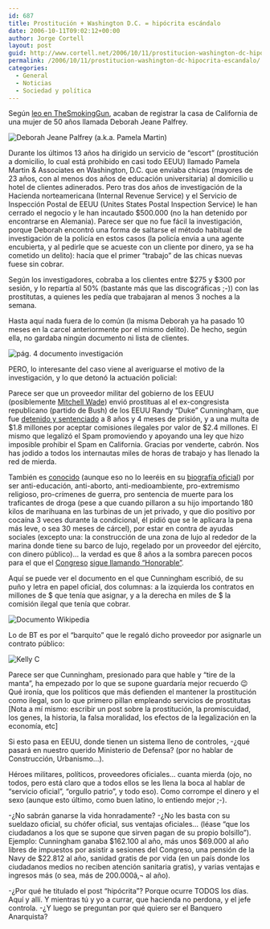 ```yaml
---
id: 687
title: Prostitución + Washington D.C. = hipócrita escándalo
date: 2006-10-11T09:02:12+00:00
author: Jorge Cortell
layout: post
guid: http://www.cortell.net/2006/10/11/prostitucion-washington-dc-hipocrita-escandalo/
permalink: /2006/10/11/prostitucion-washington-dc-hipocrita-escandalo/
categories:
  - General
  - Noticias
  - Sociedad y polí­tica
---
```

Según <a target="_blank" title="fuente: TheSmokingGun" href="http://www.cortell.net/for%20the%20past%2013%20years,%20operated%20a%20Washington,%20D.C.%20escort%20service%20that%20dispatched%20college-educated%20prostitutes%20to%20the%20homes%20and%20hotel%20rooms%20of%20well-heeled%20clients.%20A%20two-year%20probe%20by%20Internal%20Revenue%20Service%20and%20Unites%20States%20Postal%20Inspection%20Service%20agents%20has%20targeted%20the%20Pamela%20Martin%20&%20Associates%20escort%20service%20and%20its%20owner.">leo en TheSmokingGun</a>, acaban de registrar la casa de California de una mujer de 50 años llamada Deborah Jeane Palfrey.

![Deborah Jeane Palfrey (a.k.a. Pamela Martin)](http://www.thesmokinggun.com/graphics/art3/1009061inside1.jpg "Deborah Jeane Palfrey (a.k.a. Pamela Martin)")

Durante los últimos 13 años ha dirigido un servicio de &#8220;escort&#8221; (prostitución a domicilio, lo cual está prohibido en casi todo EEUU) llamado Pamela Martin & Associates en Washington, D.C. que enviaba chicas (mayores de 23 años, con al menos dos años de educación universitaria) al domicilio u hotel de clientes adinerados. Pero tras dos años de investigación de la Hacienda norteamericana (Internal Revenue Service) y el Servicio de Inspección Postal de EEUU (Unites States Postal Inspection Service) le han cerrado el negocio y le han incautado $500.000 (no la han detenido por encontrarse en Alemania). Parece ser que no fue fácil la investigación, porque Deborah encontró una forma de saltarse el método habitual de investigación de la policí­a en estos casos (la policí­a envia a una agente encubierta, y al pedirle que se acueste con un cliente por dinero, ya se ha cometido un delito): hací­a que el primer &#8220;trabajo&#8221; de las chicas nuevas fuese sin cobrar.
  
Según los investigadores, cobraba a los clientes entre $275 y $300 por sesión, y lo repartí­a al 50% (bastante más que las discográficas ;-)) con las prostitutas, a quienes les pedí­a que trabajaran al menos 3 noches a la semana.

Hasta aquí­ nada fuera de lo común (la misma Deborah ya ha pasado 10 meses en la carcel anteriormente por el mismo delito). De hecho, según ella, no gardaba ningún documento ni lista de clientes.

![pág. 4 documento investigación](http://www.thesmokinggun.com/graphics/art3/1009061hook4.gif "pág. 4 documento investigación")

PERO, lo interesante del caso viene al averiguarse el motivo de la investigación, y lo que detonó la actuación policial:

Parece ser que un proveedor militar del gobierno de los EEUU (posiblemente <a title="Wikipedia" target="_blank" href="http://en.wikipedia.org/wiki/Mitchell_Wade">Mitchell Wade</a>) envió prostituas al el ex-congresista republicano (partido de Bush) de los EEUU Randy &#8220;Duke&#8221; Cunningham, que fue <a title="Wikipedia" target="_blank" href="http://en.wikipedia.org/wiki/Randy_%22Duke%22_Cunningham">detenido y sentenciado</a> a 8 años y 4 meses de prisión, y a una multa de $1.8 millones por aceptar comisiones ilegales por valor de $2.4 millones. El mismo que legalizó el Spam promoviendo y apoyando una ley que hizo imposible prohibir el Spam en California. Gracias por venderte, cabrón. Nos has jodido a todos los internautas miles de horas de trabajo y has llenado la red de mierda.

También es <a title="página no oficial" target="_blank" href="http://dukecunningham.org/">conocido</a> (aunque eso no lo leeréis en su <a title="bio" target="_blank" href="http://cunningham.house.gov/Biography/">biografí­a oficial</a>) por ser anti-educación, anti-aborto, anti-medioambiente, pro-extremismo religioso, pro-crí­menes de guerra, pro sentencia de muerte para los traficantes de droga (pese a que cuando pillaron a su hijo importando 180 kilos de marihuana en las turbinas de un jet privado, y que dio positivo por cocaí­na 3 veces durante la condicional, él pidió que se le aplicara la pena más leve, o sea 30 meses de cárcel), por estar en contra de ayudas sociales (excepto una: la construcción de una zona de lujo al rededor de la marina donde tiene su barco de lujo, regelado por un proveedor del ejército, con dinero público)&#8230; la verdad es que 8 años a la sombra parecen pocos para el que el <a title="House" target="_blank" href="http://cunningham.house.gov/">Congreso</a> <a title="Pág. COngreso EEUU, CA 50th district" target="_blank" href="http://clerk.house.gov/members/electionInfo/California_50th/index.html">sigue llamando &#8220;Honorable&#8221;</a>.

Aquí­ se puede ver el documento en el que Cunningham escribió, de su puño y letra en papel oficial, dos columnas: a la izquierda los contratos en millones de $ que tení­a que asignar, y a la derecha en miles de $ la comisión ilegal que tení­a que cobrar.

![Documento Wikipedia](http://upload.wikimedia.org/wikipedia/en/5/56/Duke_bribe_menu.jpg "Documento Wikipedia")

Lo de BT es por el &#8220;barquito&#8221; que le regaló dicho proveedor por asignarle un contrato público:

![Kelly C](http://dukecunningham.org/images/kelly_c_small.jpg "Kelly C")

Parece ser que Cunningham, presionado para que hable y &#8220;tire de la manta&#8221;, ha empezado por lo que se supone guardarí­a mejor recuerdo 😉 Qué ironí­a, que los polí­ticos que más defienden el mantener la prostitución como ilegal, son lo que primero pillan empleando servicios de prostitutas [Nota a mí­ mismo: escribir un post sobre la prostitución, la promiscuidad, los genes, la historia, la falsa moralidad, los efectos de la legalización en la economí­a, etc]
  
Si esto pasa en EEUU, donde tienen un sistema lleno de controles, -¿qué pasará en nuestro querido Ministerio de Defensa? (por no hablar de Construcción, Urbanismo&#8230;).

Héroes militares, polí­ticos, proveedores oficiales&#8230; cuanta mierda (ojo, no todos, pero está claro que a todos ellos se les llena la boca al hablar de &#8220;servicio oficial&#8221;, &#8220;orgullo patrio&#8221;, y todo eso). Como corrompe el dinero y el sexo (aunque esto último, como buen latino, lo entiendo mejor ;-).

-¿No sabrán ganarse la vida honradamente? -¿No les basta con su sueldazo oficial, su chófer oficial, sus ventajas oficiales&#8230; (léase &#8220;que los ciudadanos a los que se supone que sirven pagan de su propio bolsillo&#8221;). Ejemplo: Cunningham ganaba $162.100 al año, más unos $69.000 al año libres de impuestos por asistir a sesiones del Congreso, una pensión de la Navy de $22.812 al año, sanidad gratis de por vida (en un paí­s donde los ciudadanos medios no reciben atención sanitaria gratis), y varias ventajas e ingresos más (o sea, más de 200.000â‚¬ al año).
  
-¿Por qué he titulado el post &#8220;hipócrita&#8221;? Porque ocurre TODOS los dí­as. Aquí­ y allí­. Y mientras tú y yo a currar, que hacienda no perdona, y el jefe controla. -¿Y luego se preguntan por qué quiero ser el Banquero Anarquista?